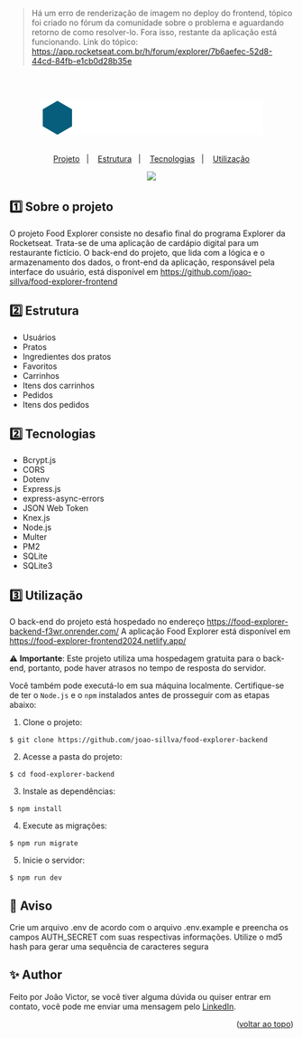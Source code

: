 > Há um erro de renderização de imagem no deploy do frontend, tópico foi criado no fórum da comunidade sobre o problema e aguardando retorno de como resolver-lo. Fora isso, restante da aplicação está funcionando. Link do tópico: https://app.rocketseat.com.br/h/forum/explorer/7b6aefec-52d8-44cd-84fb-e1cb0d28b35e

<br>
<br>

<a name="readme-top"></a>

<div align="center">
  <img src=".github/brand.svg">

  <br>
  <br>

  <p>
    <a href="#-projeto">Projeto</a>&nbsp;&nbsp;&nbsp;|&nbsp;&nbsp;&nbsp;
    <a href="#-estrutura">Estrutura</a>&nbsp;&nbsp;&nbsp;|&nbsp;&nbsp;&nbsp;
    <a href="#-tecnologisa">Tecnologias</a>&nbsp;&nbsp;&nbsp;|&nbsp;&nbsp;&nbsp;
    <a href="#-utilização">Utilização</a>
  </p>
  
  <a href="#-license">
    <img src="https://img.shields.io/static/v1?label=license&message=MIT&color=348BA7&labelColor=000000">
  </a>
</div>

## 1️⃣ Sobre o projeto

O projeto Food Explorer consiste no desafio final do programa Explorer da Rocketseat. Trata-se de uma aplicação de cardápio digital para um restaurante fictício. O back-end do projeto, que lida com a lógica e o armazenamento dos dados, o front-end da aplicação, responsável pela interface do usuário, está disponível em https://github.com/joao-sillva/food-explorer-frontend

## 2️⃣ Estrutura
* Usuários
* Pratos
* Ingredientes dos pratos
* Favoritos
* Carrinhos
* Itens dos carrinhos
* Pedidos
* Itens dos pedidos

## 2️⃣ Tecnologias

- Bcrypt.js
- CORS
- Dotenv
- Express.js
- express-async-errors
- JSON Web Token
- Knex.js
- Node.js
- Multer
- PM2
- SQLite
- SQLite3

## 3️⃣ Utilização
O back-end do projeto está hospedado no endereço https://food-explorer-backend-f3wr.onrender.com/ A aplicação Food Explorer está disponível em https://food-explorer-frontend2024.netlify.app/

⚠️ **Importante**: Este projeto utiliza uma hospedagem gratuita para o back-end, portanto, pode haver atrasos no tempo de resposta do servidor.

Você também pode executá-lo em sua máquina localmente. Certifique-se de ter o ``Node.js`` e o ``npm`` instalados antes de prosseguir com as etapas abaixo:

1. Clone o projeto:

```
$ git clone https://github.com/joao-sillva/food-explorer-backend
```

2. Acesse a pasta do projeto:

```
$ cd food-explorer-backend
```

3. Instale as dependências:

```
$ npm install
```

4. Execute as migrações:

```
$ npm run migrate
```

5. Inicie o servidor:

```
$ npm run dev
```

## 📢 Aviso
Crie um arquivo .env de acordo com o arquivo .env.example e preencha os campos AUTH_SECRET com suas respectivas informações. Utilize o md5 hash para gerar uma sequência de caracteres segura

## ✨ Author
Feito por João Victor, se você tiver alguma dúvida ou quiser entrar em contato, você pode me enviar uma mensagem pelo
[LinkedIn](https://www.linkedin.com/in/joao-sillva/).

<p align="right">(<a href="#readme-top">voltar ao topo</a>)</p>

